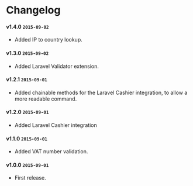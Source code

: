 # Changelog

#### v1.4.0 `2015-09-02`
- Added IP to country lookup.

#### v1.3.0 `2015-09-02`
- Added Laravel Validator extension.

#### v1.2.1 `2015-09-01`
- Added chainable methods for the Laravel Cashier integration, to allow a more readable command.

#### v1.2.0 `2015-09-01`
- Added Laravel Cashier integration

#### v1.1.0 `2015-09-01`
- Added VAT number validation.

#### v1.0.0 `2015-09-01`
- First release.